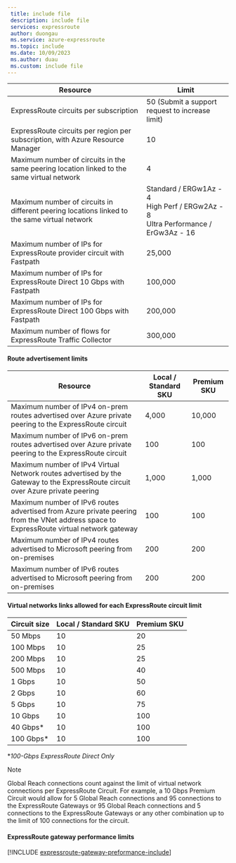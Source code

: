 ```yaml
---
 title: include file
 description: include file
 services: expressroute
 author: duongau
 ms.service: azure-expressroute
 ms.topic: include
 ms.date: 10/09/2023
 ms.author: duau
 ms.custom: include file
---
```


| Resource | Limit |
| --- | --- |
| ExpressRoute circuits per subscription | 50 (Submit a support request to increase limit) |
| ExpressRoute circuits per region per subscription, with Azure Resource Manager | 10 |
| Maximum number of circuits in the same peering location linked to the same virtual network | 4 |
| Maximum number of circuits in different peering locations linked to the same virtual network |Standard / ERGw1Az - 4 </br> High Perf / ERGw2Az - 8 </br> Ultra Performance / ErGw3Az - 16 |
| Maximum number of IPs for ExpressRoute provider circuit with Fastpath | 25,000 |
| Maximum number of IPs for ExpressRoute Direct 10 Gbps with Fastpath | 100,000 |
| Maximum number of IPs for ExpressRoute Direct 100 Gbps with Fastpath | 200,000 |
| Maximum number of flows for ExpressRoute Traffic Collector | 300,000 |

#### Route advertisement limits

| Resource | Local / Standard SKU | Premium SKU |
|--|--|--|
| Maximum number of IPv4 on-prem routes advertised over Azure private peering to the ExpressRoute circuit | 4,000 | 10,000 |
| Maximum number of IPv6 on-prem routes advertised over Azure private peering to the ExpressRoute circuit | 100 | 100 |
| Maximum number of IPv4 Virtual Network routes advertised by the Gateway to the ExpressRoute circuit over Azure private peering | 1,000 | 1,000 |
| Maximum number of IPv6 routes advertised from Azure private peering from the VNet address space to ExpressRoute virtual network gateway | 100 | 100 |
| Maximum number of IPv4 routes advertised to Microsoft peering from on-premises | 200 | 200 |
| Maximum number of IPv6 routes advertised to Microsoft peering from on-premises | 200 | 200 |

#### Virtual networks links allowed for each ExpressRoute circuit limit

| Circuit size | Local / Standard SKU | Premium SKU |
| --- | --- |--|
| 50 Mbps |  10 | 20 |
| 100 Mbps | 10 | 25 |
| 200 Mbps | 10 | 25 |
| 500 Mbps | 10| 40 |
| 1 Gbps | 10 | 50 |
| 2 Gbps | 10 | 60 |
| 5 Gbps | 10| 75 |
| 10 Gbps | 10| 100 |
| 40 Gbps* | 10 | 100 |
| 100 Gbps* | 10| 100 |

**100-Gbps ExpressRoute Direct Only*

> [!NOTE]
> Global Reach connections count against the limit of virtual network connections per ExpressRoute Circuit. For example, a 10 Gbps Premium Circuit would allow for 5 Global Reach connections and 95 connections to the ExpressRoute Gateways or 95 Global Reach connections and 5 connections to the ExpressRoute Gateways or any other combination up to the limit of 100 connections for the circuit.

#### ExpressRoute gateway performance limits

[!INCLUDE [expressroute-gateway-preformance-include](./expressroute-gateway-performance-include.md)]
